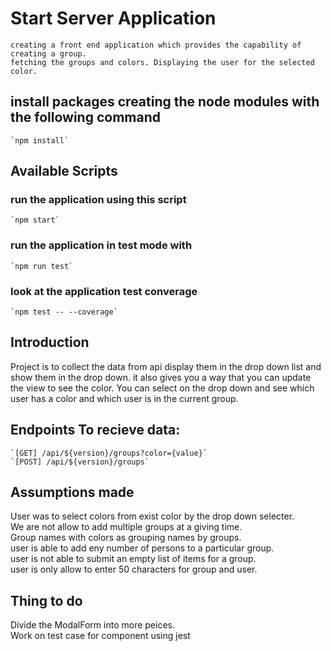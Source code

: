 # Start Server Application

    creating a front end application which provides the capability of creating a group.
    fetching the groups and colors. Displaying the user for the selected color.

## install packages creating the node modules with the following command

    `npm install`

## Available Scripts

### run the application using this script

    `npm start`

### run the application in test mode with

    `npm run test`

### look at the application test converage

    `npm test -- --coverage`

## Introduction

Project is to collect the data from api display them in the drop down list and show them in the drop down. it also gives you a way that you can update the view to see the color. You can select on the drop down and see which user has a color and which user is in the current group.

## Endpoints To recieve data:

    `[GET] /api/${version}/groups?color={value}`
    `[POST] /api/${version}/groups`

## Assumptions made

User was to select colors from exist color by the drop down selecter.\
We are not allow to add multiple groups at a giving time.\
Group names with colors as grouping names by groups.\
user is able to add eny number of persons to a particular group.\
user is not able to submit an empty list of items for a group.\
user is only allow to enter 50 characters for group and user.



## Thing to do

Divide the ModalForm into more peices.\
Work on test case for component using jest

